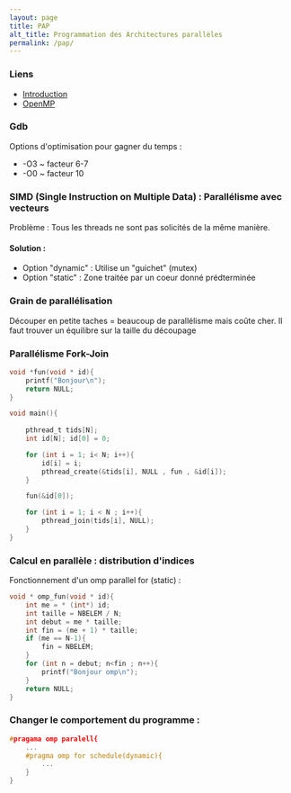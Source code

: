```yaml
---
layout: page
title: PAP
alt_title: Programmation des Architectures parallèles
permalink: /pap/
---
```


### Liens 
- [Introduction](https://gforgeron.gitlab.io/pap/cours/introduction.pdf)
- [OpenMP](http://dept-info.labri.fr/ENSEIGNEMENT/pmc/transparents/openmp.pdf)

### Gdb 
Options d'optimisation pour gagner du temps :
- -O3 ~ facteur 6-7
- -O0 ~ facteur 10

### SIMD (Single Instruction on Multiple Data) : Parallélisme avec vecteurs
 
Problème : Tous les threads ne sont pas solicités de la même manière.
#### Solution : 
- Option "dynamic" : Utilise un "guichet" (mutex)
- Option "static" : Zone traitée par un coeur donné prédterminée

### Grain de parallélisation

Découper en petite taches = beaucoup de parallélisme mais coûte cher. Il faut trouver un équilibre sur la taille du découpage 

### Parallélisme Fork-Join 

```c
void *fun(void * id){
    printf("Bonjour\n");
    return NULL;
}

void main(){
    
    pthread_t tids[N];
    int id[N]; id[0] = 0;

    for (int i = 1; i< N; i++){
        id[i] = i;
        pthread_create(&tids[i], NULL , fun , &id[i]);
    }

    fun(&id[0]);

    for (int i = 1; i < N ; i++){
        pthread_join(tids[i], NULL);
    }
}
```
### Calcul en parallèle : distribution d'indices
Fonctionnement d'un omp parallel for (static) : 
```c
void * omp_fun(void * id){
    int me = * (int*) id;
    int taille = NBELEM / N;
    int debut = me * taille;
    int fin = (me + 1) * taille;
    if (me == N-1){
        fin = NBELEM;
    }
    for (int n = debut; n<fin ; n++){
        printf("Bonjour omp\n");
    }
    return NULL;
}
```

### Changer le comportement du programme :

```c
#pragama omp paralell{
    ...
    #pragma omp for schedule(dynamic){
        ...
    }
}
```